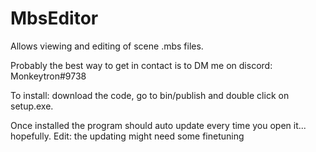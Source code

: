 # MbsEditor
Allows viewing and editing of scene .mbs files.

Probably the best way to get in contact is to DM me on discord: Monkeytron#9738



To install: download the code, go to bin/publish and double click on setup.exe.

Once installed the program should auto update every time you open it... hopefully.
Edit: the updating might need some finetuning
